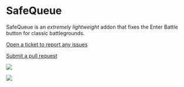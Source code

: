 # SafeQueue
SafeQueue is an _extremely lightweight_ addon that fixes the Enter Battle button for classic battlegrounds.

[Open a ticket to report any issues](https://github.com/jordonwow/safequeue/issues)

[Submit a pull request](https://github.com/jordonwow/safequeue/pulls)

![](https://i.imgur.com/SuLvvOY.png)

![](https://i.imgur.com/zrG0ykk.png)
